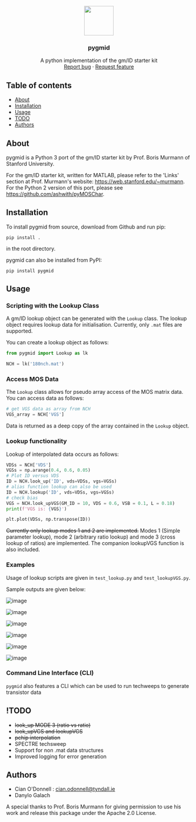 <p align="center">
  <a>
    <img src="docs/img/icon.png" width="80">
  </a>

  <h3 align="center">pygmid</h3>

  <p align="center">
    A python implementation of the gm/ID starter kit
    <br>
    <a href="https://www.github.com/madrasalach/pygmid/issues/new?template=bug.md">Report bug</a>
    ·
    <a href="https://www.github.com/madrasalach/pygmid/issues/new?template=feature.md&labels=feature">Request feature</a>
  </p>
</p>

## Table of contents

- [About](#about)
- [Installation](#installation)
- [Usage](#usage)
- [TODO](#todo)
- [Authors](#authors)

## About

pygmid is a Python 3 port of the gm/ID starter kit by Prof. Boris Murmann 
of Stanford University. 

For the gm/ID starter kit, written for MATLAB, please refer to the 'Links'
section at Prof. Murmann's website: https://web.stanford.edu/~murmann.
For the Python 2 version of this port, please see https://github.com/ashwith/pyMOSChar.

## Installation

To install pygmid from source, download from Github and run pip:

`pip install .`

 in the root directory.

 pygmid can also be installed from PyPI:

`pip install pygmid`

## Usage

### Scripting with the Lookup Class
A gm/ID lookup object can be generated with the `Lookup` class. The lookup object requires lookup data for initialisation. Currently, only `.mat` files are supported.

You can create a lookup object as follows:

```python
from pygmid import Lookup as lk

NCH = lk('180nch.mat')
```
### Access MOS Data
The `Lookup` class allows for pseudo array access of the MOS matrix data. You can access data as follows:

```python
# get VGS data as array from NCH
VGS_array = NCH['VGS']
```

Data is returned as a deep copy of the array contained in the `Lookup` object.

### Lookup functionality 

Lookup of interpolated data occurs as follows:

```python
VDSs = NCH['VDS'] 
VGSs = np.arange(0.4, 0.6, 0.05)
# Plot ID versus VDS
ID = NCH.look_up('ID', vds=VDSs, vgs=VGSs)
# alias function lookup can also be used
ID = NCH.lookup('ID', vds=VDSs, vgs=VGSs)
# check bias
VGS = NCH.look_upVGS(GM_ID = 10, VDS = 0.6, VSB = 0.1, L = 0.18)
print(f'VGS is: {VGS}')

plt.plot(VDSs, np.transpose(ID))
```

~~Currently only lookup modes 1 and 2 are implemented.~~
Modes 1 (Simple parameter lookup), mode 2 (arbitrary ratio lookup) and mode 3 (cross lookup of ratios) are implemented. The companion lookupVGS function is also included.

### Examples

Usage of lookup scripts are given in `test_lookup.py` and `test_lookupVGS.py`.

Sample outputs are given below:

![image](docs/img/IDvVDS.png)

![image](docs/img/vtvsL.png)

![image](docs/img/gm_gds.png)

![image](docs/img/ft.png)

![image](docs/img/idwVDS.png)

![image](docs/img/IDWvsgmID.png)

### Command Line Interface (CLI)

`pygmid` also features a CLI which can be used to run techweeps to generate transistor data

## !TODO
- ~~look_up MODE 3 (ratio vs ratio)~~
- ~~look_upVGS and lookupVGS~~
- ~~pchip interpolation~~
- SPECTRE techsweep
- Support for non .mat data structures
- Improved logging for error generation

## Authors

- Cian O'Donnell : cian.odonnell@tyndall.ie
- Danylo Galach

A special thanks to Prof. Boris Murmann for giving permission to use his work and release this package under the Apache 2.0 License.
